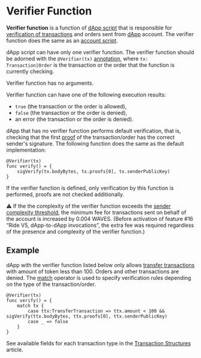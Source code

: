 # Verifier Function

**Verifier function** is a function of [dApp script](/en/ride/script/script-types/dapp-script) that is responsible for [verification of transactions](/en/blockchain/transaction/transaction-validation) and orders sent from [dApp](/en/blockchain/account/dapp) account. The verifier function does the same as an [account script](/en/ride/script/script-types/account-script).

dApp script can have only one verifier function. The verifier function should be adorned with the `@Verifier(tx)` [annotation](/en/ride/functions/annotations), where `tx: Transaction|Order` is the transaction or the order that the function is currently checking.

Verifier function has no arguments.

Verifier function can have one of the following execution results:

- `true` (the transaction or the order is allowed),
- `false` (the transaction or the order is denied),
- an error (the transaction or the order is denied).

dApp that has no verifier function performs default verification, that is, checking that the first [proof](/en/blockchain/transaction/transaction-proof) of the transaction/order has the correct sender's signature. The following function does the same as the default implementation:

   ```ride
   @Verifier(tx)
   func verify() = {
       sigVerify(tx.bodyBytes, tx.proofs[0], tx.senderPublicKey)
   }
   ```

If the verifier function is defined, only verification by this function is performed, proofs are not checked additionally.

:warning: If the the complexity of the verifier function exceeds the [sender complexity threshold](/en/ride/limits), the minimum fee for transactions sent on behalf of the account is increased by 0.004 WAVES. (Before activation of feature #16 “Ride V5, dApp-to-dApp invocations”, the extra fee was required regardless of the presence and complexity of the verifier function.)

## Example

dApp with the verifier function listed below only allows [transfer transactions](/en/blockchain/transaction-type/transfer-transaction) with amount of token less than 100. Orders and other transactions are denied. The [match](/en/ride/operators/match-case) operator is used to specify verification rules depending on the type of the transaction/order.


```ride
@Verifier(tx)
func verify() = {
    match tx {
        case ttx:TransferTransaction => ttx.amount < 100 && sigVerify(ttx.bodyBytes, ttx.proofs[0], ttx.senderPublicKey)
        case _ => false
    }
}
```

See available fields for each transaction type in the [Transaction Structures](/en/ride/structures/transaction-structures/) article.
